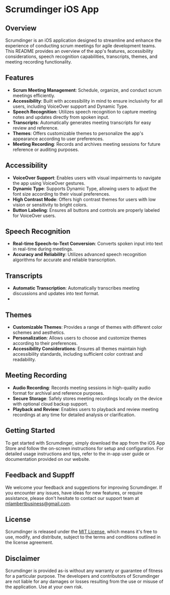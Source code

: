 # Scrumdinger iOS App

## Overview
Scrumdinger is an iOS application designed to streamline and enhance the experience of conducting scrum meetings for agile development teams. This README provides an overview of the app's features, accessibility considerations, speech recognition capabilities, transcripts, themes, and meeting recording functionality.

## Features
- **Scrum Meeting Management**: Schedule, organize, and conduct scrum meetings efficiently.
- **Accessibility**: Built with accessibility in mind to ensure inclusivity for all users, including VoiceOver support and Dynamic Type.
- **Speech Recognition**: Utilizes speech recognition to capture meeting notes and updates directly from spoken input.
- **Transcripts**: Automatically generates meeting transcripts for easy review and reference.
- **Themes**: Offers customizable themes to personalize the app's appearance according to user preferences.
- **Meeting Recording**: Records and archives meeting sessions for future reference or auditing purposes.

## Accessibility
- **VoiceOver Support**: Enables users with visual impairments to navigate the app using VoiceOver gestures.
- **Dynamic Type**: Supports Dynamic Type, allowing users to adjust the font size according to their visual preferences.
- **High Contrast Mode**: Offers high contrast themes for users with low vision or sensitivity to bright colors.
- **Button Labeling**: Ensures all buttons and controls are properly labeled for VoiceOver users.

## Speech Recognition
- **Real-time Speech-to-Text Conversion**: Converts spoken input into text in real-time during meetings.
- **Accuracy and Reliability**: Utilizes advanced speech recognition algorithms for accurate and reliable transcription.

## Transcripts
- **Automatic Transcription**: Automatically transcribes meeting discussions and updates into text format.
- 
## Themes
- **Customizable Themes**: Provides a range of themes with different color schemes and aesthetics.
- **Personalization**: Allows users to choose and customize themes according to their preferences.
- **Accessibility Considerations**: Ensures all themes maintain high accessibility standards, including sufficient color contrast and readability.

## Meeting Recording
- **Audio Recording**: Records meeting sessions in high-quality audio format for archival and reference purposes.
- **Secure Storage**: Safely stores meeting recordings locally on the device with optional cloud backup support.
- **Playback and Review**: Enables users to playback and review meeting recordings at any time for detailed analysis or clarification.

## Getting Started
To get started with Scrumdinger, simply download the app from the iOS App Store and follow the on-screen instructions for setup and configuration. For detailed usage instructions and tips, refer to the in-app user guide or documentation provided on our website.

## Feedback and Suppff
We welcome your feedback and suggestions for improving Scrumdinger. If you encounter any issues, have ideas for new features, or require assistance, please don't hesitate to contact our support team at [mlambertbusiness@gmail.com](mailto:mlambertbusiness@gmail.com).

## License
Scrumdinger is released under the [MIT License](LICENSE), which means it's free to use, modify, and distribute, subject to the terms and conditions outlined in the license agreement.

## Disclaimer
Scrumdinger is provided as-is without any warranty or guarantee of fitness for a particular purpose. The developers and contributors of Scrumdinger are not liable for any damages or losses resulting from the use or misuse of the application. Use at your own risk.
